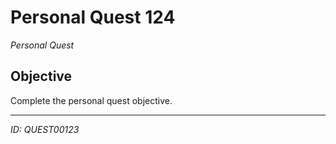 # Personal Quest 124

*Personal Quest*

## Objective
Complete the personal quest objective.

---
*ID: QUEST00123*